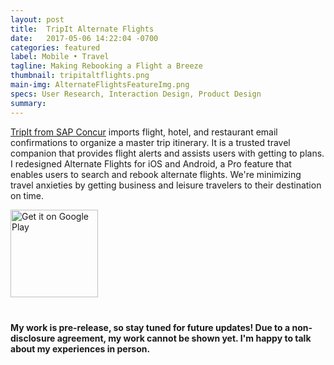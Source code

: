 ```yaml
---
layout: post
title:  TripIt Alternate Flights
date:   2017-05-06 14:22:04 -0700
categories: featured
label: Mobile • Travel
tagline: Making Rebooking a Flight a Breeze
thumbnail: tripitaltflights.png
main-img: AlternateFlightsFeatureImg.png
specs: User Research, Interaction Design, Product Design
summary: 
---
```

<section class="project-body">
<p>
<div class="post-summary">
	<a href="http://tripit.com" target="_blank">TripIt from SAP Concur</a> imports flight, hotel, and restaurant email confirmations to organize a master trip itinerary. It is a trusted travel companion that provides flight alerts and assists users with getting to plans. I redesigned Alternate Flights for iOS and Android, a Pro feature that enables users to search and rebook alternate flights. We're minimizing travel anxieties by getting business and leisure travelers to their destination on time.
</div>
</p>
</section>

<div class="img-section row">
	<div class="col-md-6 col-xs-12">
		<a href='https://play.google.com/store/apps/details?id=com.tripit&hl=en&pcampaignid=MKT-Other-global-all-co-prtnr-py-PartBadge-Mar2515-1' target="_blank"><img style="width:140px" alt='Get it on Google Play' src='https://play.google.com/intl/en_us/badges/images/generic/en_badge_web_generic.png'></a>
	</div>
	<div class="col-md-6 col-xs-12">
		<a href="https://itunes.apple.com/us/app/tripit-travel-organizer/id311035142?mt=8" style="display:inline-block;overflow:hidden;background:url(//linkmaker.itunes.apple.com/assets/shared/badges/en-us/appstore-lrg.svg) no-repeat;width:135px;height:40px;background-size:contain;" target="_blank"></a>
	</div>
</div>
<section class="project-body">
<b>My work is pre-release, so stay tuned for future updates! Due to a non-disclosure agreement, my work cannot be shown yet. I'm happy to talk about my experiences in person.</b>
</p>
</section>